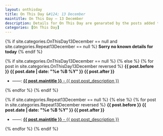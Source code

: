 ```yaml
---
layout: onthisday
title: On This Day &#124; 13 December
maintitle: On This Day — 13 December
description: Details for On This Day are genarated by the posts added to the website so the content is subject to changes/updates over time.
categories: [On This Day]
---
```


{% if site.categories.OnThisDay13December == null and site.categories.Repeat13December == null %}
<strong>Sorry no known details for today</strong>
{% endif %}

{% if site.categories.OnThisDay13December == null %}
{% else %}
{% for post in site.categories.OnThisDay13December reversed %}
<strong>{{ post.before }} {{ post.date | date: "%e %B %Y" }} {{ post.after }}</strong>
<ul>
<li> ——: <a href="{{ post.url }}"><strong>{{ post.maintitle }}</strong> - {{ post.post_description }}</a></li>
</ul>
{% endfor %}
{% endif %}

{% if site.categories.Repeat13December == null %}
{% else %}
{% for post in site.categories.Repeat13December reversed %}
<strong>{{ post.before }} {{ post.date | date: "%e %B %Y" }} {{ post.after }}</strong>
<ul>
<li> ——: <a href="{{ post.url }}"><strong>{{ post.maintitle }}</strong> - {{ post.post_description }}</a></li>
</ul>
{% endfor %}
{% endif %}
